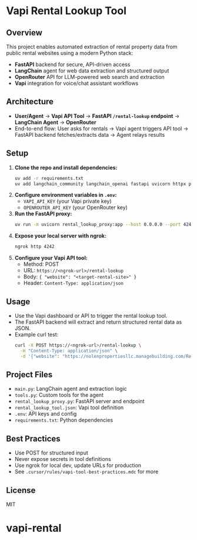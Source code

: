 # Vapi Rental Lookup Tool

## Overview

This project enables automated extraction of rental property data from public rental websites using a modern Python stack:

- **FastAPI** backend for secure, API-driven access
- **LangChain** agent for web data extraction and structured output
- **OpenRouter** API for LLM-powered web search and extraction
- **Vapi** integration for voice/chat assistant workflows

## Architecture

- **User/Agent** → **Vapi API Tool** → **FastAPI `/rental-lookup` endpoint** → **LangChain Agent** → **OpenRouter**
- End-to-end flow: User asks for rentals → Vapi agent triggers API tool → FastAPI backend fetches/extracts data → Agent relays results

## Setup

1. **Clone the repo and install dependencies:**
   ```sh
   uv add -r requirements.txt
   uv add langchain_community langchain_openai fastapi uvicorn httpx python-dotenv wikipedia
   ```
2. **Configure environment variables in `.env`:**
   - `VAPI_API_KEY` (your Vapi private key)
   - `OPENROUTER_API_KEY` (your OpenRouter key)
3. **Run the FastAPI proxy:**
   ```sh
   uv run -m uvicorn rental_lookup_proxy:app --host 0.0.0.0 --port 4242 --reload
   ```
4. **Expose your local server with ngrok:**
   ```sh
   ngrok http 4242
   ```
5. **Configure your Vapi API tool:**
   - Method: POST
   - URL: `https://<ngrok-url>/rental-lookup`
   - Body: `{ "website": "<target-rental-site>" }`
   - Header: `Content-Type: application/json`

## Usage

- Use the Vapi dashboard or API to trigger the rental lookup tool.
- The FastAPI backend will extract and return structured rental data as JSON.
- Example curl test:
  ```sh
  curl -X POST https://<ngrok-url>/rental-lookup \
    -H "Content-Type: application/json" \
    -d '{"website": "https://nolenpropertiesllc.managebuilding.com/Resident/public/home"}'
  ```

## Project Files

- `main.py`: LangChain agent and extraction logic
- `tools.py`: Custom tools for the agent
- `rental_lookup_proxy.py`: FastAPI server and endpoint
- `rental_lookup_tool.json`: Vapi tool definition
- `.env`: API keys and config
- `requirements.txt`: Python dependencies

## Best Practices

- Use POST for structured input
- Never expose secrets in tool definitions
- Use ngrok for local dev, update URLs for production
- See `.cursor/rules/vapi-tool-best-practices.mdc` for more

## License

MIT
# vapi-rental
